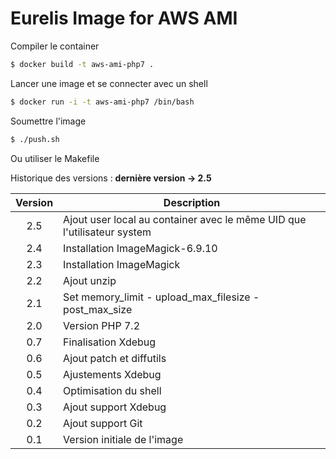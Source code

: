 # Eurelis Image for AWS AMI

Compiler le container
````bash
$ docker build -t aws-ami-php7 .
````

Lancer une image et se connecter avec un shell
````bash
$ docker run -i -t aws-ami-php7 /bin/bash
````

Soumettre l'image
````bash
$ ./push.sh
````
Ou utiliser le Makefile


Historique des versions : **dernière version -> 2.5**

| Version | Description                                                              |
| :-----: | ------------------------------------------------------------------------ |
|   2.5   | Ajout user local au container avec le même UID que l'utilisateur system  |
|   2.4   | Installation ImageMagick-6.9.10                                          |
|   2.3   | Installation ImageMagick                                                 |
|   2.2   | Ajout unzip                                                              |
|   2.1   | Set memory_limit - upload_max_filesize - post_max_size                   |
|   2.0   | Version PHP 7.2                                                          |
|   0.7   | Finalisation Xdebug                                                      |
|   0.6   | Ajout patch et diffutils                                                 |
|   0.5   | Ajustements Xdebug                                                       |
|   0.4   | Optimisation du shell                                                    |
|   0.3   | Ajout support Xdebug                                                     |
|   0.2   | Ajout support Git                                                        |
|   0.1   | Version initiale de l'image                                              |
